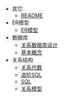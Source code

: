 * 其它
  * [README](数据库原理/README.md)
* ER模型
  * [ER模型](数据库原理/ER模型/ER模型.md)
* 数据库
  * [关系数据库设计](数据库原理/数据库/关系数据库设计.md)
  * [基本概念](数据库原理/数据库/基本概念.md)
* 关系结构
  * [关系代数](数据库原理/关系结构/关系代数.md)
  * [进阶SQL](数据库原理/关系结构/进阶SQL.md)
  * [SQL](数据库原理/关系结构/SQL.md)
  * [关系模型](数据库原理/关系结构/关系模型.md)
